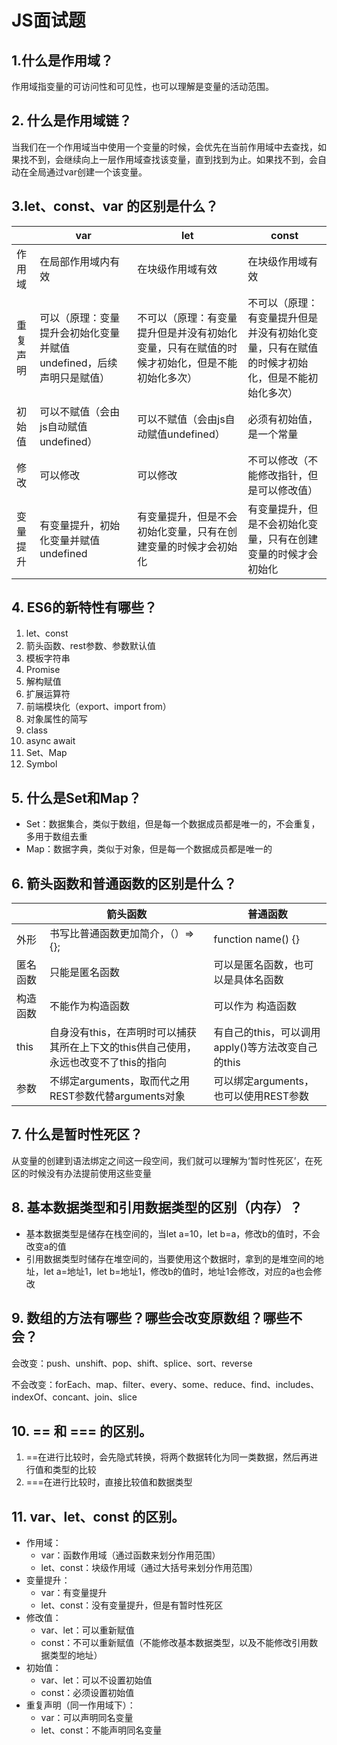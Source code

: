 # JS面试题

## 1.什么是作用域？



作用域指变量的可访问性和可见性，也可以理解是变量的活动范围。

## 2. 什么是作用域链？

当我们在一个作用域当中使用一个变量的时候，会优先在当前作用域中去查找，如果找不到，会继续向上一层作用域查找该变量，直到找到为止。如果找不到，会自动在全局通过var创建一个该变量。

## 3.let、const、var 的区别是什么？

|          | var                                                          | let                                                          | const                                                        |
| -------- | ------------------------------------------------------------ | ------------------------------------------------------------ | ------------------------------------------------------------ |
| 作用域   | 在局部作用域内有效                                           | 在块级作用域有效                                             | 在块级作用域有效                                             |
| 重复声明 | 可以（原理：变量提升会初始化变量并赋值undefined，后续声明只是赋值） | 不可以（原理：有变量提升但是并没有初始化变量，只有在赋值的时候才初始化，但是不能初始化多次） | 不可以（原理：有变量提升但是并没有初始化变量，只有在赋值的时候才初始化，但是不能初始化多次） |
| 初始值   | 可以不赋值（会由js自动赋值undefined）                        | 可以不赋值（会由js自动赋值undefined）                        | 必须有初始值，是一个常量                                     |
| 修改     | 可以修改                                                     | 可以修改                                                     | 不可以修改（不能修改指针，但是可以修改值）                   |
| 变量提升 | 有变量提升，初始化变量并赋值undefined                        | 有变量提升，但是不会初始化变量，只有在创建变量的时候才会初始化 | 有变量提升，但是不会初始化变量，只有在创建变量的时候才会初始化 |



## 4. ES6的新特性有哪些？

1. let、const
2. 箭头函数、rest参数、参数默认值
3. 模板字符串
4. Promise
5. 解构赋值
6. 扩展运算符
7. 前端模块化（export、import from）
8. 对象属性的简写
9. class
10. async await
11. Set、Map
12. Symbol

## 5. 什么是Set和Map？

- Set：数据集合，类似于数组，但是每一个数据成员都是唯一的，不会重复，多用于数组去重
- Map：数据字典，类似于对象，但是每一个数据成员都是唯一的

## 6. 箭头函数和普通函数的区别是什么？

|          | 箭头函数                                                     | 普通函数                                          |
| -------- | ------------------------------------------------------------ | ------------------------------------------------- |
| 外形     | 书写比普通函数更加简介，（）=>{};                            | function name() {}                                |
| 匿名函数 | 只能是匿名函数                                               | 可以是匿名函数，也可以是具体名函数                |
| 构造函数 | 不能作为构造函数                                             | 可以作为 构造函数                                 |
| this     | 自身没有this，在声明时可以捕获其所在上下文的this供自己使用，永远也改变不了this的指向 | 有自己的this，可以调用apply()等方法改变自己的this |
| 参数     | 不绑定arguments，取而代之用REST参数代替arguments对象         | 可以绑定arguments，也可以使用REST参数             |



## 7. 什么是暂时性死区？

从变量的创建到语法绑定之间这一段空间，我们就可以理解为‘暂时性死区’，在死区的时候没有办法提前使用这些变量

## 8. 基本数据类型和引用数据类型的区别（内存）？

- 基本数据类型是储存在栈空间的，当let a=10，let b=a，修改b的值时，不会改变a的值
- 引用数据类型时储存在堆空间的，当要使用这个数据时，拿到的是堆空间的地址，let a=地址1，let b=地址1，修改b的值时，地址1会修改，对应的a也会修改

## 9. 数组的方法有哪些？哪些会改变原数组？哪些不会？

会改变：push、unshift、pop、shift、splice、sort、reverse

不会改变：forEach、map、filter、every、some、reduce、find、includes、indexOf、concant、join、slice

## 10. == 和 === 的区别。

1. ==在进行比较时，会先隐式转换，将两个数据转化为同一类数据，然后再进行值和类型的比较
2. ===在进行比较时，直接比较值和数据类型

## 11. var、let、const 的区别。

- 作用域：
  - var：函数作用域（通过函数来划分作用范围）
  - let、const：块级作用域（通过大括号来划分作用范围）
- 变量提升：
  - var：有变量提升
  - let、const：没有变量提升，但是有暂时性死区
- 修改值：
  - var、let：可以重新赋值
  - const：不可以重新赋值（不能修改基本数据类型，以及不能修改引用数据类型的地址）
- 初始值：
  - var、let：可以不设置初始值
  - const：必须设置初始值
- 重复声明（同一作用域下）：
  - var：可以声明同名变量
  - let、const：不能声明同名变量

